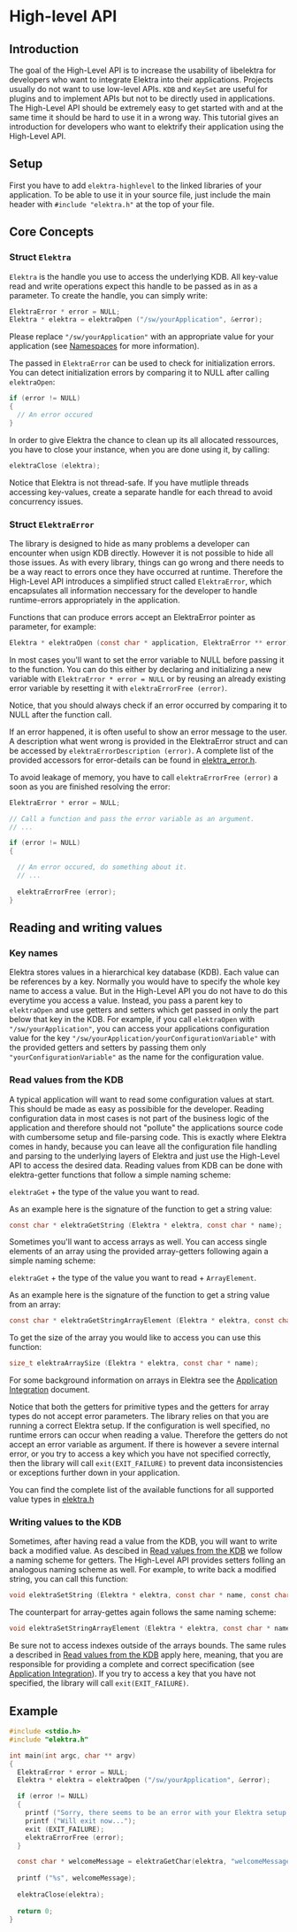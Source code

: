 
# High-level API

## Introduction

The goal of the High-Level API is to increase the usability of libelektra for developers who want to integrate Elektra into their applications. Projects usually do not want to use low-level APIs. `KDB` and `KeySet` are useful for plugins and to implement APIs but not to be directly used in applications. The High-Level API should be extremely easy to get started with and at the same time it should be hard to use it in a wrong way. This tutorial gives an introduction for developers who want to elektrify their application using the High-Level API.

## Setup

First you have to add `elektra-highlevel` to the linked libraries of your application. To be able to use it in your source file, just include the main header with `#include "elektra.h"` at the top of your file.

## Core Concepts

### Struct `Elektra`
`Elektra` is the handle you use to access the underlying KDB. All key-value read and write operations expect this handle to be passed as in as a parameter. To create the handle, you can simply write:

```c
ElektraError * error = NULL;
Elektra * elektra = elektraOpen ("/sw/yourApplication", &error);
```

Please replace `"/sw/yourApplication"` with an appropriate value for your application (see [Namespaces](libelektra/doc/tutorials/namespaces.md) for more information).

The passed in `ElektraError` can be used to check for initialization errors. You can detect initialization errors by comparing it to NULL after calling `elektraOpen`:

```c
if (error != NULL) 
{
  // An error occured
}
```

In order to give Elektra the chance to clean up its all allocated ressources, you have to close your instance, when you are done using it, by calling:

```c
elektraClose (elektra);
```

Notice that Elektra is not thread-safe. If you have mutliple threads accessing key-values, create a separate handle for each thread to avoid concurrency issues.

### Struct `ElektraError`
The library is designed to hide as many problems a developer can encounter when usign KDB directly. However it is not possible to hide all those issues. As with every library, things can go wrong and there needs to be a way react to errors once they have occurred at runtime. Therefore the High-Level API introduces a simplified struct called `ElektraError`, which encapsulates all information neccessary for the developer to handle runtime-errors appropriately in the application.

Functions that can produce errors accept an ElektraError pointer as parameter, for example:

```c
Elektra * elektraOpen (const char * application, ElektraError ** error);
```

In most cases you'll want to set the error variable to NULL before passing it to the function. You can do this either by declaring and initializing a new variable with `ElektraError * error = NULL` or by reusing an already existing error variable by resetting it with `elektraErrorFree (error)`. 

Notice, that you should always check if an error occurred by comparing it to NULL after the function call. 

If an error happened, it is often useful to show an error message to the user. A description what went wrong is provided in the ElektraError struct and can be accessed by `elektraErrorDescription (error)`. A complete list of the provided accessors for error-details can be found in [elektra_error.h](libelektra/libs/highlevel/elektra_error.h).

To avoid leakage of memory, you have to call `elektraErrorFree (error)` a soon as you are finished resolving the error:

```c
ElektraError * error = NULL;

// Call a function and pass the error variable as an argument.
// ...

if (error != NULL)
{

  // An error occured, do something about it.
  // ...
  
  elektraErrorFree (error);
}
```

## Reading and writing values

### Key names
Elektra stores values in a hierarchical key database (KDB). Each value can be references by a key. Normally you would have to specify the whole key name to access a value. But in the High-Level API you do not have to do this everytime you access a value. Instead, you pass a parent key to `elektraOpen` and use getters and setters which get passed in only the part below that key in the KDB. For example, if you call `elektraOpen` with `"/sw/yourApplication"`, you can access your applications configuration value for the key `"/sw/yourApplication/yourConfigurationVariable"` with the provided getters and setters by passing them only `"yourConfigurationVariable"` as the name for the configuration value.

### Read values from the KDB
A typical application will want to read some configuration values at start. This should be made as easy as possibible for the developer. Reading configuration data in most cases is not part of the business logic of the application and therefore should not "pollute" the applications source code with cumbersome setup and file-parsing code. This is exactly where Elektra comes in handy, because you can leave all the configuration file handling and parsing to the underlying layers of Elektra and just use the High-Level API to access the desired data. Reading values from KDB can be done with elektra-getter functions that follow a simple naming scheme: 

`elektraGet` + the type of the value you want to read.

As an example here is the signature of the function to get a string value:

```c
const char * elektraGetString (Elektra * elektra, const char * name);
```

Sometimes you'll want to access arrays as well. You can access single elements of an array using the provided array-getters following again a simple naming scheme: 

`elektraGet` + the type of the value you want to read + `ArrayElement`.

As an example here is the signature of the function to get a string value from an array:

```c
const char * elektraGetStringArrayElement (Elektra * elektra, const char * name, size_t index);
```

To get the size of the array you would like to access you can use this function:

```c
size_t elektraArraySize (Elektra * elektra, const char * name);
```

For some background information on arrays in Elektra see the [Application Integration](doc/tutorials/application-integration.md) document.

Notice that both the getters for primitive types and the getters for array types do not accept error parameters. The library relies on that you are running a correct Elektra setup. If the configuration is well specified, no runtime errors can occur when reading a value. Therefore the getters do not accept an error variable as argument. If there is however a severe internal error, or you try to access a key which you have not specified correctly, then the library will call `exit(EXIT_FAILURE)` to prevent data inconsistencies or exceptions further down in your application.

You can find the complete list of the available functions for all supported value types in [elektra.h](libelektra/libs/highlevel/elektra.h)

### Writing values to the KDB

Sometimes, after having read a value from the KDB, you will want to write back a modified value. As descibed in [Read values from the KDB](#read-values-from-the-kdb) we follow a naming scheme for getters. The High-Level API provides setters folling an analogous naming scheme as well. For example, to write back a modified string, you can call this function:

```c
void elektraSetString (Elektra * elektra, const char * name, const char * value);
```

The counterpart for array-gettes again follows the same naming scheme:

```c
void elektraSetStringArrayElement (Elektra * elektra, const char * name, const char * value, size_t index);
```

Be sure not to access indexes outside of the arrays bounds. The same rules a described in [Read values from the KDB](#read-values-from-the-kdb) apply here, meaning, that you are responsible for providing a complete and correct specification (see [Application Integration](doc/tutorials/application-integration.md)). If you try to access a key that you have not specified, the library will call `exit(EXIT_FAILURE)`.

## Example
```c
#include <stdio.h>
#include "elektra.h"

int main(int argc, char ** argv)
{
  ElektraError * error = NULL;
  Elektra * elektra = elektraOpen ("/sw/yourApplication", &error);

  if (error != NULL) 
  {
    printf ("Sorry, there seems to be an error with your Elektra setup: %s\n", elektraErrorDescription(error));
    printf ("Will exit now...");
    exit (EXIT_FAILURE);
    elektraErrorFree (error);
  }

  const char * welcomeMessage = elektraGetChar(elektra, "welcomeMessage");
  
  printf ("%s", welcomeMessage);
  
  elektraClose(elektra);
  
  return 0;
}
```
